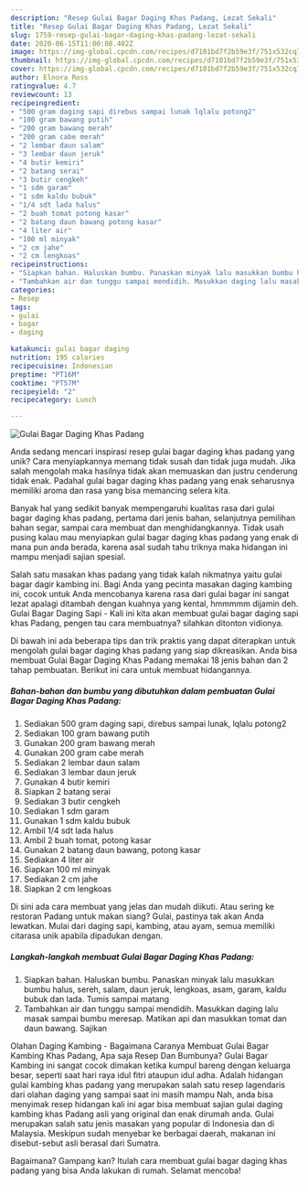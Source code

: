 ```yaml
---
description: "Resep Gulai Bagar Daging Khas Padang, Lezat Sekali"
title: "Resep Gulai Bagar Daging Khas Padang, Lezat Sekali"
slug: 1759-resep-gulai-bagar-daging-khas-padang-lezat-sekali
date: 2020-06-15T11:00:08.402Z
image: https://img-global.cpcdn.com/recipes/d7101bd7f2b59e3f/751x532cq70/gulai-bagar-daging-khas-padang-foto-resep-utama.jpg
thumbnail: https://img-global.cpcdn.com/recipes/d7101bd7f2b59e3f/751x532cq70/gulai-bagar-daging-khas-padang-foto-resep-utama.jpg
cover: https://img-global.cpcdn.com/recipes/d7101bd7f2b59e3f/751x532cq70/gulai-bagar-daging-khas-padang-foto-resep-utama.jpg
author: Elnora Ross
ratingvalue: 4.7
reviewcount: 13
recipeingredient:
- "500 gram daging sapi direbus sampai lunak lqlalu potong2"
- "100 gram bawang putih"
- "200 gram bawang merah"
- "200 gram cabe merah"
- "2 lembar daun salam"
- "3 lembar daun jeruk"
- "4 butir kemiri"
- "2 batang serai"
- "3 butir cengkeh"
- "1 sdm garam"
- "1 sdm kaldu bubuk"
- "1/4 sdt lada halus"
- "2 buah tomat potong kasar"
- "2 batang daun bawang potong kasar"
- "4 liter air"
- "100 ml minyak"
- "2 cm jahe"
- "2 cm lengkoas"
recipeinstructions:
- "Siapkan bahan. Haluskan bumbu. Panaskan minyak lalu masukkan bumbu halus, sereh, salam, daun jeruk, lengkoas, asam, garam, kaldu bubuk dan lada. Tumis sampai matang"
- "Tambahkan air dan tunggu sampai mendidih. Masukkan daging lalu masak sampai bumbu meresap. Matikan api dan masukkan tomat dan daun bawang. Sajikan"
categories:
- Resep
tags:
- gulai
- bagar
- daging

katakunci: gulai bagar daging 
nutrition: 195 calories
recipecuisine: Indonesian
preptime: "PT16M"
cooktime: "PT57M"
recipeyield: "2"
recipecategory: Lunch

---
```



![Gulai Bagar Daging Khas Padang](https://img-global.cpcdn.com/recipes/d7101bd7f2b59e3f/751x532cq70/gulai-bagar-daging-khas-padang-foto-resep-utama.jpg)

Anda sedang mencari inspirasi resep gulai bagar daging khas padang yang unik? Cara menyiapkannya memang tidak susah dan tidak juga mudah. Jika salah mengolah maka hasilnya tidak akan memuaskan dan justru cenderung tidak enak. Padahal gulai bagar daging khas padang yang enak seharusnya memiliki aroma dan rasa yang bisa memancing selera kita.

Banyak hal yang sedikit banyak mempengaruhi kualitas rasa dari gulai bagar daging khas padang, pertama dari jenis bahan, selanjutnya pemilihan bahan segar, sampai cara membuat dan menghidangkannya. Tidak usah pusing kalau mau menyiapkan gulai bagar daging khas padang yang enak di mana pun anda berada, karena asal sudah tahu triknya maka hidangan ini mampu menjadi sajian spesial.

Salah satu masakan khas padang yang tidak kalah nikmatnya yaitu gulai bagar dagir kambing ini. Bagi Anda yang pecinta masakan daging kambing ini, cocok untuk Anda mencobanya karena rasa dari gulai bagar ini sangat lezat apalagi ditambah dengan kuahnya yang kental, hmmmmm dijamin deh. Gulai Bagar Daging Sapi - Kali ini kita akan membuat gulai bagar daging sapi khas Padang, pengen tau cara membuatnya? silahkan ditonton vidionya.


Di bawah ini ada beberapa tips dan trik praktis yang dapat diterapkan untuk mengolah gulai bagar daging khas padang yang siap dikreasikan. Anda bisa membuat Gulai Bagar Daging Khas Padang memakai 18 jenis bahan dan 2 tahap pembuatan. Berikut ini cara untuk membuat hidangannya.

<!--inarticleads1-->

##### Bahan-bahan dan bumbu yang dibutuhkan dalam pembuatan Gulai Bagar Daging Khas Padang:

1. Sediakan 500 gram daging sapi, direbus sampai lunak, lqlalu potong2
1. Sediakan 100 gram bawang putih
1. Gunakan 200 gram bawang merah
1. Gunakan 200 gram cabe merah
1. Sediakan 2 lembar daun salam
1. Sediakan 3 lembar daun jeruk
1. Gunakan 4 butir kemiri
1. Siapkan 2 batang serai
1. Sediakan 3 butir cengkeh
1. Sediakan 1 sdm garam
1. Gunakan 1 sdm kaldu bubuk
1. Ambil 1/4 sdt lada halus
1. Ambil 2 buah tomat, potong kasar
1. Gunakan 2 batang daun bawang, potong kasar
1. Sediakan 4 liter air
1. Siapkan 100 ml minyak
1. Sediakan 2 cm jahe
1. Siapkan 2 cm lengkoas


Di sini ada cara membuat yang jelas dan mudah diikuti. Atau sering ke restoran Padang untuk makan siang? Gulai, pastinya tak akan Anda lewatkan. Mulai dari daging sapi, kambing, atau ayam, semua memiliki citarasa unik apabila dipadukan dengan. 

<!--inarticleads2-->

##### Langkah-langkah membuat Gulai Bagar Daging Khas Padang:

1. Siapkan bahan. Haluskan bumbu. Panaskan minyak lalu masukkan bumbu halus, sereh, salam, daun jeruk, lengkoas, asam, garam, kaldu bubuk dan lada. Tumis sampai matang
1. Tambahkan air dan tunggu sampai mendidih. Masukkan daging lalu masak sampai bumbu meresap. Matikan api dan masukkan tomat dan daun bawang. Sajikan


Olahan Daging Kambing - Bagaimana Caranya Membuat Gulai Bagar Kambing Khas Padang, Apa saja Resep Dan Bumbunya? Gulai Bagar Kambing ini sangat cocok dimakan ketika kumpul bareng dengan keluarga besar, seperti saat hari raya idul fitri ataupun idul adha. Adalah hidangan gulai kambing khas padang yang merupakan salah satu resep lagendaris dari olahan daging yang sampai saat ini masih mampu Nah, anda bisa menyimak resep hidangan kali ini agar bisa membuat sajian gulai daging kambing khas Padang asli yang original dan enak dirumah anda. Gulai merupakan salah satu jenis masakan yang popular di Indonesia dan di Malaysia. Meskipun sudah menyebar ke berbagai daerah, makanan ini disebut-sebut asli berasal dari Sumatra. 

Bagaimana? Gampang kan? Itulah cara membuat gulai bagar daging khas padang yang bisa Anda lakukan di rumah. Selamat mencoba!
